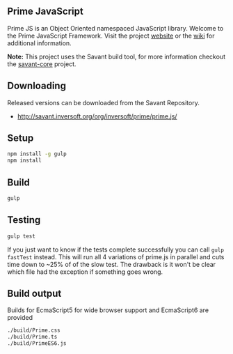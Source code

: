## Prime JavaScript

Prime JS is an Object Oriented namespaced JavaScript library.
Welcome to the Prime JavaScript Framework. Visit the project [website](http://inversoft.github.io/prime.js) or the [wiki](https://github.com/inversoft/prime.js/wiki) for additional information.

**Note:** This project uses the Savant build tool, for more information checkout the [savant-core](https://github.com/inversoft/savant-core) project.

## Downloading
Released versions can be downloaded from the Savant Repository.
 
 * http://savant.inversoft.org/org/inversoft/prime/prime.js/

## Setup
```bash
npm install -g gulp
npm install
```

## Build
```bash
gulp
```

## Testing

```bash
gulp test
```

If you just want to know if the tests complete successfully you can call `gulp fastTest` instead.
This will run all 4 variations of prime.js in parallel and cuts time down to ~25% of of the slow test.
The drawback is it won't be clear which file had the exception if something goes wrong.


## Build output

Builds for EcmaScript5 for wide browser support and EcmaScript6 are provided

```bash
./build/Prime.css
./build/Prime.ts
./build/PrimeES6.js
```